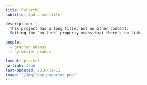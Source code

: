 ```yaml
---
title: PyPartMC
subtitle: And a subtitle

description: |
  This project has a long title, but no other content.
  Setting the `no-link` property means that there's no link.

people:
  - gracjan_adamus
  - sylwester_arabas

layout: project
no-link: true
last-updated: 2016-11-11
image: "/img/logo_pypartmc.png"
---
```

